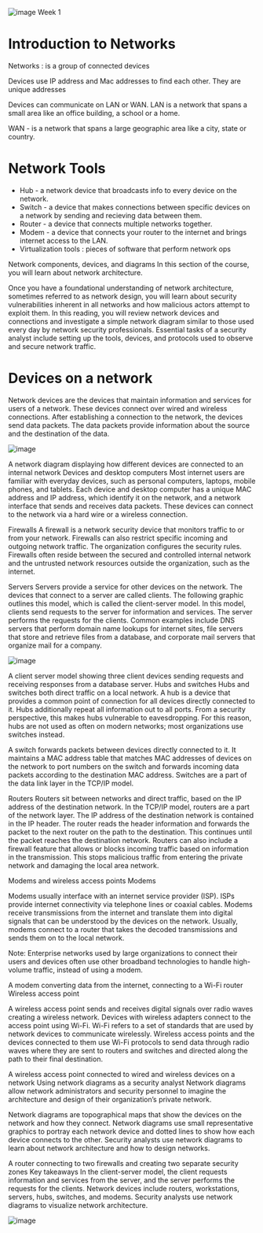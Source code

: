 
![image](https://github.com/benichi2022/googlecybersecurityprofessionalcertificate/assets/113864743/f07e6dc4-a323-4526-b6c6-7fc90cff29cb)
Week 1 

# Introduction to Networks
Networks : is a group of connected devices

Devices use IP address and Mac addresses to find each other.
They are unique addresses

Devices can communicate on LAN or WAN.
LAN is a network that spans a small area like an office building, a school or a home.

WAN - is a network that spans a large geographic area like a city, state or country.

# Network Tools

* Hub - a network device that broadcasts info to every device on the network.
* Switch - a device that makes connections between specific devices on a network by sending and recieving data between them.
* Router - a device that connects multiple networks together.
* Modem - a device that connects your router to the internet and brings internet access to the LAN.
* Virtualization tools : pieces of software that perform network ops


Network components, devices, and diagrams
In this section of the course, you will learn about network architecture. 

Once you have a foundational understanding of network architecture, sometimes referred to as network design, you will learn about security vulnerabilities inherent in all networks and how malicious actors attempt to exploit them. In this reading, you will review network devices and connections and investigate a simple network diagram similar to those used every day by network security professionals. Essential tasks of a security analyst include setting up the tools, devices, and protocols used to observe and secure network traffic. 

# Devices on a network 
Network devices are the devices that maintain information and services for users of a network. These devices connect over wired and wireless connections. After establishing a connection to the network, the devices send data packets. The data packets provide information about the source and the destination of the data.

![image](https://github.com/benichi2022/googlecybersecurityprofessionalcertificate/assets/113864743/472eb147-f684-4fc7-b26c-157d726730e5)

A network diagram displaying how different devices are connected to an internal network
Devices and desktop computers 
Most internet users are familiar with everyday devices, such as personal computers, laptops, mobile phones, and tablets. Each device and desktop computer has a unique MAC address and IP address, which identify it on the network, and a network interface that sends and receives data packets. These devices can connect to the network via a hard wire or a wireless connection.

Firewalls
A firewall is a network security device that monitors traffic to or from your network. Firewalls can also restrict specific incoming and outgoing network traffic. The organization configures the security rules. Firewalls often reside between the secured and controlled internal network and the untrusted network resources outside the organization, such as the internet.

Servers 
Servers provide a service for other devices on the network. The devices that connect to a server are called clients. The following graphic outlines this model, which is called the client-server model. In this model, clients send requests to the server for information and services. The server performs the requests for the clients. Common examples include DNS servers that perform domain name lookups for internet sites, file servers that store and retrieve files from a database, and corporate mail servers that organize mail for a company. 

![image](https://github.com/benichi2022/googlecybersecurityprofessionalcertificate/assets/113864743/b86fb5d3-227c-46a3-955b-aaa018d8cc1b)

A client server model showing three client devices sending requests and receiving responses from a database server.
Hubs and switches
Hubs and switches both direct traffic on a local network. A hub is a device that provides a common point of connection for all devices directly connected to it. Hubs additionally repeat all information out to all ports. From a security perspective, this makes hubs vulnerable to eavesdropping. For this reason, hubs are not used as often on modern networks; most organizations use switches instead. 

A switch forwards packets between devices directly connected to it. It maintains a MAC address table that matches MAC addresses of devices on the network to port numbers on the switch and forwards incoming data packets according to the destination MAC address. Switches are a part of the data link layer in the TCP/IP model.

Routers
Routers sit between networks and direct traffic, based on the IP address of the destination network. In the TCP/IP model, routers are a part of the network layer. The IP address of the destination network is contained in the IP header. The router reads the header information and forwards the packet to the next router on the path to the destination. This continues until the packet reaches the destination network. Routers can also include a firewall feature that allows or blocks incoming traffic based on information in the transmission. This stops malicious traffic from entering the private network and damaging the local area network. 

Modems and wireless access points
Modems

Modems usually interface with an internet service provider (ISP). ISPs provide internet connectivity via telephone lines or coaxial cables. Modems receive transmissions from the internet and translate them into digital signals that can be understood by the devices on the network. Usually, modems connect to a router that takes the decoded transmissions and sends them on to the local network. 

Note: Enterprise networks used by large organizations to connect their users and devices often use other broadband technologies to handle high-volume traffic, instead of using a modem. 

A modem converting data from the internet, connecting to a Wi-Fi router
Wireless access point

A wireless access point sends and receives digital signals over radio waves creating a wireless network. Devices with wireless adapters connect to the access point using Wi-Fi. Wi-Fi refers to a set of standards that are used by network devices to communicate wirelessly. Wireless access points and the devices connected to them use Wi-Fi protocols to send data through radio waves where they are sent to routers and switches and directed along the path to their final destination.

A wireless access point connected to wired and wireless devices on a network
Using network diagrams as a security analyst
Network diagrams allow network administrators and security personnel to imagine the architecture and design of their organization’s private network.

Network diagrams are topographical maps that show the devices on the network and how they connect. Network diagrams use small representative graphics to portray each network device and dotted lines to show how each device connects to the other. Security analysts use network diagrams to learn about network architecture and how to design networks. 

A router connecting to two firewalls and creating two separate security zones
Key takeaways
In the client-server model, the client requests information and services from the server, and the server performs the requests for the clients. Network devices include routers, workstations, servers, hubs, switches, and modems. Security analysts use network diagrams to visualize network architecture.

![image](https://github.com/benichi2022/googlecybersecurityprofessionalcertificate/assets/113864743/7218d80f-f07f-4005-acec-033156fd17c8)


